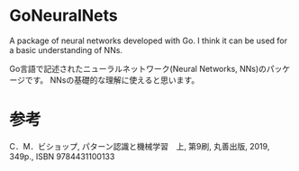# GoNeuralNets
A package of neural networks developed with Go.
I think it can be used for a basic understanding of NNs.

Go言語で記述されたニューラルネットワーク(Neural Networks, NNs)のパッケージです。
NNsの基礎的な理解に使えると思います。

# 参考
C．M．ビショップ, パターン認識と機械学習　上, 第9刷, 丸善出版, 2019, 349p., ISBN 9784431100133
